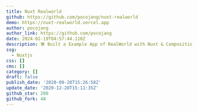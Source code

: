 ```yaml
---
title: Nuxt Realworld
github: https://github.com/pocojang/nuxt-realworld
demo: https://nuxt-realworld.vercel.app
author: pocojang
author_link: https://github.com/pocojang
date: 2024-02-19T04:57:44.110Z
description: 🛠 Built a Example App of RealWorld with Nuxt & Composition API
ssg:
  - Nuxtjs
css: []
cms: []
category: []
draft: false
publish_date: '2020-09-20T15:26:58Z'
update_date: '2020-12-28T15:11:35Z'
github_star: 208
github_fork: 48
---
```

